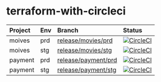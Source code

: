 # terraform-with-circleci

| Project | Env | Branch                                                                                                     | Status                                                                                                                                                                                                                                                                        |
|:--------|:----|:-----------------------------------------------------------------------------------------------------------|:------------------------------------------------------------------------------------------------------------------------------------------------------------------------------------------------------------------------------------------------------------------------------|
| moives  | prd | [release/movies/prd](https://github.com/Masatoshi-Kouda/terraform-with-circleci/tree/release/movies/prd)   | [![CircleCI](https://circleci.com/gh/Masatoshi-Kouda/terraform-with-circleci/tree/release%2Fmovies%2Fprd.svg?style=svg&circle-token=c3c0fe1edcf6493d84c7ee62e683b14faffcd122)](https://circleci.com/gh/Masatoshi-Kouda/terraform-with-circleci/tree/release%2Fmovies%2Fprd)   |
| moives  | stg | [release/movies/stg](https://github.com/Masatoshi-Kouda/terraform-with-circleci/tree/release/movies/stg)   | [![CircleCI](https://circleci.com/gh/Masatoshi-Kouda/terraform-with-circleci/tree/release%2Fmovies%2Fstg.svg?style=svg&circle-token=c3c0fe1edcf6493d84c7ee62e683b14faffcd122)](https://circleci.com/gh/Masatoshi-Kouda/terraform-with-circleci/tree/release%2Fmovies%2Fstg)   |
| payment | prd | [release/payment/prd](https://github.com/Masatoshi-Kouda/terraform-with-circleci/tree/release/payment/prd) | [![CircleCI](https://circleci.com/gh/Masatoshi-Kouda/terraform-with-circleci/tree/release%2Fpayment%2Fprd.svg?style=svg&circle-token=c3c0fe1edcf6493d84c7ee62e683b14faffcd122)](https://circleci.com/gh/Masatoshi-Kouda/terraform-with-circleci/tree/release%2Fpayment%2Fprd) |
| payment | stg | [release/payment/stg](https://github.com/Masatoshi-Kouda/terraform-with-circleci/tree/release/payment/stg) | [![CircleCI](https://circleci.com/gh/Masatoshi-Kouda/terraform-with-circleci/tree/release%2Fpayment%2Fstg.svg?style=svg&circle-token=c3c0fe1edcf6493d84c7ee62e683b14faffcd122)](https://circleci.com/gh/Masatoshi-Kouda/terraform-with-circleci/tree/release%2Fpayment%2Fstg) |

